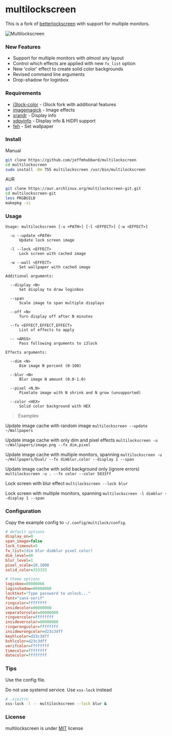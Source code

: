 ﻿# multilockscreen

This is a fork of [betterlockscreen](https://github.com/pavanjadhaw/betterlockscreen) with support for multiple monitors.
  
![Multilockscreen](https://camo.githubusercontent.com/bd90f582f8fea8467dc59b8b9c5f154aa1dff00f/68747470733a2f2f692e696d6775722e636f6d2f4a5a6139644c432e706e67)
  
  
### New Features  
- Support for multiple monitors with *almost* any layout
- Control which effects are applied with new `fx_list` option
- New 'color' effect to create solid color backgrounds
- Revised command line arguments
- Drop-shadow for loginbox
  
  
### Requirements
- [i3lock-color](https://github.com/PandorasFox/i3lock-color) - i3lock fork with additional features  
- [imagemagick](https://www.imagemagick.org/) - Image effects  
- [xrandr](https://www.x.org/) - Display info  
- [xdpyinfo](https://www.x.org/) - Display info & HiDPI support
- [feh](https://feh.finalrewind.org/) - Set wallpaper  
  
  
### Install

Manual
```bash
git clone https://github.com/jeffmhubbard/multilockscreen
cd multilockscreen
sudo install -Dm 755 multilockscreen /usr/bin/multilockscreen
```

AUR
```bash
git clone https://aur.archlinux.org/multilockscreen-git.git
cd multilockscreen-git
less PKGBUILD
makepkg -si
```
  
  
### Usage
```
Usage: multilockscreen [-u <PATH>] [-l <EFFECT>] [-w <EFFECT>]

  -u --update <PATH>
      Update lock screen image

  -l --lock <EFFECT>
      Lock screen with cached image

  -w --wall <EFFECT>
      Set wallpaper with cached image

Additional arguments:

  --display <N>
      Set display to draw loginbox

  --span
      Scale image to span multiple displays

  --off <N>
      Turn display off after N minutes

  --fx <EFFECT,EFFECT,EFFECT>
      List of effects to apply

  -- <ARGS>
      Pass following arguments to i3lock

Effects arguments:

  --dim <N>
      Dim image N percent (0-100)

  --blur <N>
      Blur image N amount (0.0-1.0)

  --pixel <N,N>
      Pixelate image with N shrink and N grow (unsupported)

  --color <HEX>
      Solid color background with HEX
```
  
> Examples

Update image cache with random image
`multilockscreen --update ~/Wallpapers`

Update image cache with only dim and pixel effects
`multilockscreen -u ~/Wallpapers/image.png --fx dim,pixel`

Update image cache with multiple monitors, spanning
`multilockscreen -u ~/Wallpapers/Dual/ --fx dimblur,color --display 1 --span`

Update image cache with solid background only (ignore errors)
`multilockscreen -u . --fx color --color 5833ff`

Lock screen with blur effect
`multilockscreen --lock blur`

Lock screen with multiple monitors, spanning
`multilockscreen -l dimblur --display 1 --span`
  
### Configuration

Copy the example config to `~/.config/multilock/config`.  
```ini
# default options
display_on=0
span_image=false
lock_timeout=5
fx_list=(dim blur dimblur pixel color)
dim_level=40
blur_level=1
pixel_scale=10,1000
solid_color=333333

# theme options
loginbox=00000066
loginshadow=00000000
locktext="Type password to unlock..."
font="sans-serif"
ringcolor=ffffffff
insidecolor=00000000
separatorcolor=00000000
ringvercolor=ffffffff
insidevercolor=00000000
ringwrongcolor=ffffffff
insidewrongcolor=d23c3dff
keyhlcolor=d23c3dff
bshlcolor=d23c3dff
verifcolor=ffffffff
timecolor=ffffffff
datecolor=ffffffff
```

### Tips

Use the config file.

Do not use systemd service. Use `xss-lock` instead 
```bash
# .xinitrc
xss-lock -l -- multilockscreen --lock blur &
```

### License
multilockscreen  is under [MIT](https://github.com/jeffmhubbard/multilockscreen/blob/multi-monitor/LICENSE) license
